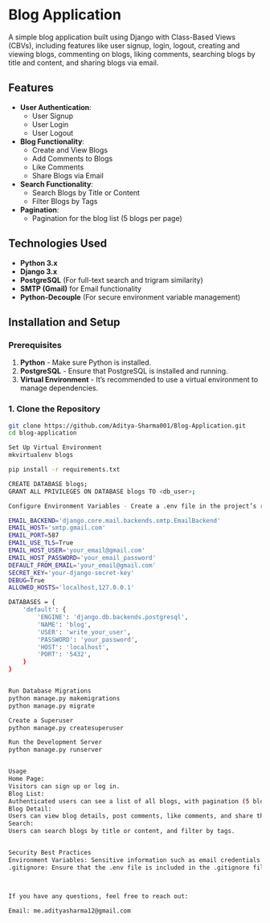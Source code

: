 # Blog Application

A simple blog application built using Django with Class-Based Views (CBVs), including features like user signup, login, logout, creating and viewing blogs, commenting on blogs, liking comments, searching blogs by title and content, and sharing blogs via email.

## Features

- **User Authentication**: 
  - User Signup
  - User Login
  - User Logout
- **Blog Functionality**: 
  - Create and View Blogs
  - Add Comments to Blogs
  - Like Comments
  - Share Blogs via Email
- **Search Functionality**:
  - Search Blogs by Title or Content
  - Filter Blogs by Tags
- **Pagination**: 
  - Pagination for the blog list (5 blogs per page)

## Technologies Used

- **Python 3.x**
- **Django 3.x**
- **PostgreSQL** (For full-text search and trigram similarity)
- **SMTP (Gmail)** for Email functionality
- **Python-Decouple** (For secure environment variable management)

## Installation and Setup

### Prerequisites

1. **Python** - Make sure Python is installed.
2. **PostgreSQL** - Ensure that PostgreSQL is installed and running.
3. **Virtual Environment** - It’s recommended to use a virtual environment to manage dependencies.

### 1. Clone the Repository

```bash
git clone https://github.com/Aditya-Sharma001/Blog-Application.git
cd blog-application

Set Up Virtual Environment
mkvirtualenv blogs

pip install -r requirements.txt

CREATE DATABASE blogs;
GRANT ALL PRIVILEGES ON DATABASE blogs TO <db_user>;

Configure Environment Variables - Create a .env file in the project’s root directory to securely store sensitive information such as email credentials and db credentials

EMAIL_BACKEND='django.core.mail.backends.smtp.EmailBackend'
EMAIL_HOST='smtp.gmail.com'
EMAIL_PORT=587
EMAIL_USE_TLS=True
EMAIL_HOST_USER='your_email@gmail.com'
EMAIL_HOST_PASSWORD='your_email_password'
DEFAULT_FROM_EMAIL='your_email@gmail.com'
SECRET_KEY='your-django-secret-key'
DEBUG=True
ALLOWED_HOSTS='localhost,127.0.0.1'

DATABASES = {
    'default': {
        'ENGINE': 'django.db.backends.postgresql',
        'NAME': 'blog',
        'USER': 'write_your_user',
        'PASSWORD': 'your_password',
        'HOST': 'localhost',
        'PORT': '5432',
    }
}


Run Database Migrations
python manage.py makemigrations
python manage.py migrate

Create a Superuser
python manage.py createsuperuser

Run the Development Server
python manage.py runserver


Usage
Home Page:
Visitors can sign up or log in.
Blog List:
Authenticated users can see a list of all blogs, with pagination (5 blogs per page).
Blog Detail:
Users can view blog details, post comments, like comments, and share the blog via email.
Search:
Users can search blogs by title or content, and filter by tags.


Security Best Practices
Environment Variables: Sensitive information such as email credentials should be stored in environment variables, and never hard-coded into the project.
.gitignore: Ensure that the .env file is included in the .gitignore file to avoid pushing sensitive information to version control.



If you have any questions, feel free to reach out:

Email: me.adityasharma12@gmail.com
